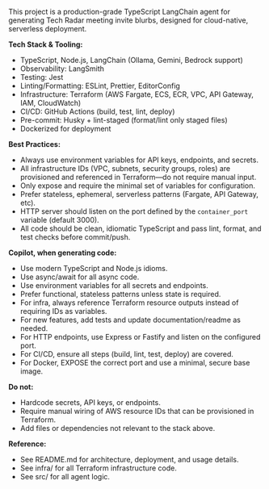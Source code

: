 <!-- Use this file to provide workspace-specific custom instructions to Copilot. For more details, visit https://code.visualstudio.com/docs/copilot/copilot-customization#_use-a-githubcopilotinstructionsmd-file -->

<!--
  Copilot Custom Instructions for this Workspace
  Project: Polymath (Tech Radar Invite Agent)
-->

This project is a production-grade TypeScript LangChain agent for generating Tech Radar meeting invite blurbs, designed for cloud-native, serverless deployment.

**Tech Stack & Tooling:**

- TypeScript, Node.js, LangChain (Ollama, Gemini, Bedrock support)
- Observability: LangSmith
- Testing: Jest
- Linting/Formatting: ESLint, Prettier, EditorConfig
- Infrastructure: Terraform (AWS Fargate, ECS, ECR, VPC, API Gateway, IAM, CloudWatch)
- CI/CD: GitHub Actions (build, test, lint, deploy)
- Pre-commit: Husky + lint-staged (format/lint only staged files)
- Dockerized for deployment

**Best Practices:**

- Always use environment variables for API keys, endpoints, and secrets.
- All infrastructure IDs (VPC, subnets, security groups, roles) are provisioned and referenced in Terraform—do not require manual input.
- Only expose and require the minimal set of variables for configuration.
- Prefer stateless, ephemeral, serverless patterns (Fargate, API Gateway, etc).
- HTTP server should listen on the port defined by the `container_port` variable (default 3000).
- All code should be clean, idiomatic TypeScript and pass lint, format, and test checks before commit/push.

**Copilot, when generating code:**

- Use modern TypeScript and Node.js idioms.
- Use async/await for all async code.
- Use environment variables for all secrets and endpoints.
- Prefer functional, stateless patterns unless state is required.
- For infra, always reference Terraform resource outputs instead of requiring IDs as variables.
- For new features, add tests and update documentation/readme as needed.
- For HTTP endpoints, use Express or Fastify and listen on the configured port.
- For CI/CD, ensure all steps (build, lint, test, deploy) are covered.
- For Docker, EXPOSE the correct port and use a minimal, secure base image.

**Do not:**

- Hardcode secrets, API keys, or endpoints.
- Require manual wiring of AWS resource IDs that can be provisioned in Terraform.
- Add files or dependencies not relevant to the stack above.

**Reference:**

- See README.md for architecture, deployment, and usage details.
- See infra/ for all Terraform infrastructure code.
- See src/ for all agent logic.

